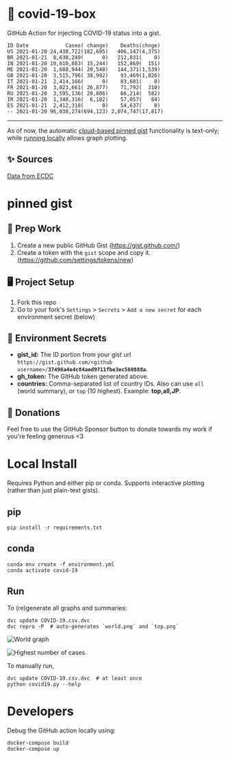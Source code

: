 # 🏥 covid-19-box

GitHub Action for injecting COVID-19 status into a gist.

```
ID Date            Cases( change)    Deaths(chnge)
US 2021-01-20 24,438,722(182,695)   406,147(4,375)
BR 2021-01-21  8,638,249(      0)   212,831(    0)
IN 2021-01-20 10,610,883( 15,244)   152,869(  151)
ME 2021-01-20  1,688,944( 20,548)   144,371(1,539)
GB 2021-01-20  3,515,796( 38,992)    93,469(1,826)
IT 2021-01-21  2,414,166(      0)    83,681(    0)
FR 2021-01-20  3,023,661( 26,877)    71,792(  310)
RU 2021-01-20  3,595,136( 20,806)    66,214(  582)
IR 2021-01-20  1,348,316(  6,182)    57,057(   84)
ES 2021-01-21  2,412,318(      0)    54,637(    0)
-- 2021-01-20 96,038,274(694,123) 2,074,747(17,817)
```

---

As of now, the automatic [cloud-based pinned gist](#pinned-gist) functionality is text-only;
while [running locally](#local-install) allows graph plotting.

## ✨ Sources

[Data from ECDC](https://www.ecdc.europa.eu/en/publications-data/download-todays-data-geographic-distribution-covid-19-cases-worldwide)

# pinned gist

## 🎒 Prep Work
1. Create a new public GitHub Gist (https://gist.github.com/)
1. Create a token with the `gist` scope and copy it. (https://github.com/settings/tokens/new)

## 🖥 Project Setup
1. Fork this repo
1. Go to your fork's `Settings` > `Secrets` > `Add a new secret` for each environment secret (below)

## 🤫 Environment Secrets
- **gist_id:** The ID portion from your gist url `https://gist.github.com/<github username>/`**`37496a4e4c84aed9711fbe3ec560888a`**.
- **gh_token:** The GitHub token generated above.
- **countries:** Comma-separated list of country IDs. Also can use `all` (world summary), or `top` (10 highest). Example: **top,all,JP**.

## 💸 Donations

Feel free to use the GitHub Sponsor button to donate towards my work if you're feeling generous <3

# Local Install

Requires Python and either pip or conda. Supports interactive plotting (rather than just plain-text gists).

## pip

```
pip install -r requirements.txt
```

## conda

```
conda env create -f environment.yml
conda activate covid-19
```

## Run

To (re)generate all graphs and summaries:

```
dvc update COVID-19.csv.dvc
dvc repro -P  # auto-generates `world.png` and `top.png`
```

![World graph](world.png)

![Highest number of cases](top.png)

To manually run,

```
dvc update COVID-19.csv.dvc  # at least once
python covid19.py --help
```

# Developers

Debug the GitHub action locally using:

```
docker-compose build
docker-compose up
```
